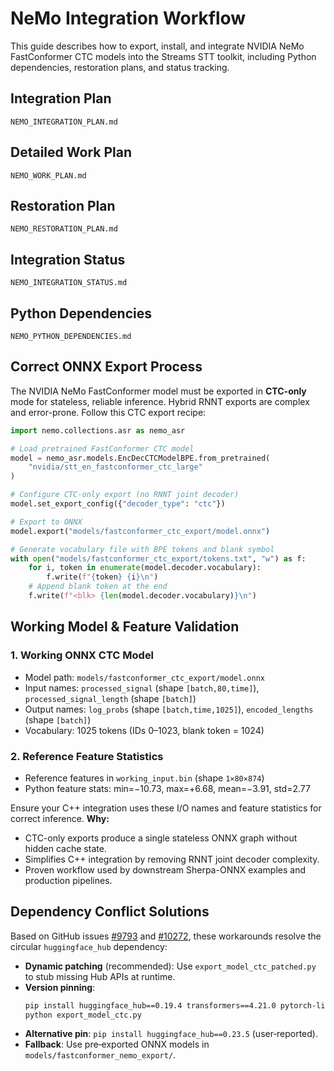<!--
  NeMo export & integration workflow.
  Extracted from NEMO_INTEGRATION_PLAN.md, NEMO_WORK_PLAN.md,
  NEMO_RESTORATION_PLAN.md, NEMO_INTEGRATION_STATUS.md,
  and NEMO_PYTHON_DEPENDENCIES.md.
-->
# NeMo Integration Workflow

This guide describes how to export, install, and integrate NVIDIA NeMo
FastConformer CTC models into the Streams STT toolkit, including Python
dependencies, restoration plans, and status tracking.

## Integration Plan
`NEMO_INTEGRATION_PLAN.md`

## Detailed Work Plan
`NEMO_WORK_PLAN.md`

## Restoration Plan
`NEMO_RESTORATION_PLAN.md`

## Integration Status
`NEMO_INTEGRATION_STATUS.md`

## Python Dependencies
`NEMO_PYTHON_DEPENDENCIES.md`

## Correct ONNX Export Process

The NVIDIA NeMo FastConformer model must be exported in **CTC-only** mode for stateless,
reliable inference. Hybrid RNNT exports are complex and error-prone. Follow this CTC export recipe:

```python
import nemo.collections.asr as nemo_asr

# Load pretrained FastConformer CTC model
model = nemo_asr.models.EncDecCTCModelBPE.from_pretrained(
    "nvidia/stt_en_fastconformer_ctc_large"
)

# Configure CTC-only export (no RNNT joint decoder)
model.set_export_config({"decoder_type": "ctc"})

# Export to ONNX
model.export("models/fastconformer_ctc_export/model.onnx")

# Generate vocabulary file with BPE tokens and blank symbol
with open("models/fastconformer_ctc_export/tokens.txt", "w") as f:
    for i, token in enumerate(model.decoder.vocabulary):
        f.write(f"{token} {i}\n")
    # Append blank token at the end
    f.write(f"<blk> {len(model.decoder.vocabulary)}\n")
```

## Working Model & Feature Validation

### 1. Working ONNX CTC Model
- Model path: `models/fastconformer_ctc_export/model.onnx`
- Input names: `processed_signal` (shape `[batch,80,time]`), `processed_signal_length` (shape `[batch]`)
- Output names: `log_probs` (shape `[batch,time,1025]`), `encoded_lengths` (shape `[batch]`)
- Vocabulary: 1025 tokens (IDs 0–1023, blank token = 1024)

### 2. Reference Feature Statistics
- Reference features in `working_input.bin` (shape `1×80×874`)
- Python feature stats: min=−10.73, max=+6.68, mean=−3.91, std=2.77

Ensure your C++ integration uses these I/O names and feature statistics for correct inference.
**Why:**
- CTC-only exports produce a single stateless ONNX graph without hidden cache state.
- Simplifies C++ integration by removing RNNT joint decoder complexity.
- Proven workflow used by downstream Sherpa-ONNX examples and production pipelines.

## Dependency Conflict Solutions

Based on GitHub issues [#9793](https://github.com/NVIDIA/NeMo/issues/9793) and [#10272](https://github.com/NVIDIA/NeMo/issues/10272), these workarounds resolve the circular `huggingface_hub` dependency:

- **Dynamic patching** (recommended): Use `export_model_ctc_patched.py` to stub missing Hub APIs at runtime.
- **Version pinning**:
  ```bash
  pip install huggingface_hub==0.19.4 transformers==4.21.0 pytorch-lightning==1.8.0
  python export_model_ctc.py
  ```
- **Alternative pin**: `pip install huggingface_hub==0.23.5` (user‑reported).
- **Fallback**: Use pre‑exported ONNX models in `models/fastconformer_nemo_export/`.

<!-- End of NeMo Integration Workflow -->
